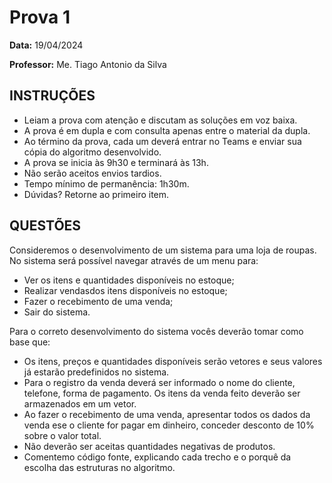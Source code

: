 # Prova 1 
**Data:** 19/04/2024

**Professor:** Me. Tiago Antonio da Silva

## INSTRUÇÕES
- Leiam a prova com atenção e discutam as soluções em voz baixa.
- A prova é em dupla e com consulta apenas entre o material da dupla.
- Ao término da prova, cada um deverá entrar no Teams e enviar sua cópia do algoritmo desenvolvido.
- A prova se inicia às 9h30 e terminará às 13h.
- Não serão aceitos envios tardios.
- Tempo mínimo de permanência: 1h30m.
- Dúvidas? Retorne ao primeiro item.

## QUESTÕES
Consideremos o desenvolvimento  de  um  sistema  para  uma  loja  de  roupas.  
No sistema será possível navegar através de um menu para:
- Ver os itens e quantidades disponíveis no estoque;
- Realizar vendasdos itens disponíveis no estoque;
- Fazer o recebimento de uma venda;
- Sair do sistema.

Para o correto desenvolvimento do sistema vocês deverão tomar como base que:
- Os itens, preços e quantidades disponíveis serão vetores e seus valores já estarão predefinidos no sistema.
- Para o registro da venda deverá ser informado o nome do cliente, telefone, forma de pagamento. Os itens da venda feito deverão ser armazenados em um vetor.
- Ao fazer o recebimento de uma venda, apresentar todos os dados da venda ese o cliente for pagar em dinheiro, conceder desconto de 10% sobre o valor total.
- Não deverão ser aceitas quantidades negativas de produtos.
- Comentemo código fonte, explicando cada trecho e o porquê da escolha das estruturas no algoritmo.

